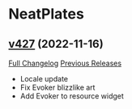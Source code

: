 # NeatPlates

## [v427](https://github.com/Luxocracy/NeatPlates/tree/v427) (2022-11-16)
[Full Changelog](https://github.com/Luxocracy/NeatPlates/compare/v426...v427) [Previous Releases](https://github.com/Luxocracy/NeatPlates/releases)

- Locale update  
- Fix Evoker blizzlike art  
- Add Evoker to resource widget  
